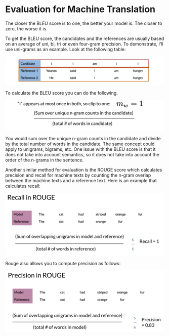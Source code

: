 # Evaluation for Machine Translation

The closer the BLEU score is to one, the better your model is. The closer to zero, the worse it is. 

To get the BLEU score, the candidates and the references are usually based on an average of uni, bi, tri or even four-gram precision. To demonstrate, I'll use uni-grams as an example. Look at the following table:

![](kh3QCN8UR22d0AjfFOdtrQ_41c0c74a9b9e4be19ecebda4f4a9b430_Screen-Shot-2020-11-.png)

To calculate the BLEU score you can do the following.

![](7uZFFyQ_QmamRRckP9Jmxw_2228df50ef0b4602b8721ea740ec5caa_Screen-Shot-2020-11-.png)

You would sum over the unique n-gram counts in the candidate and divide by the total number of words in the candidate. The same concept could apply to unigrams, bigrams, etc. One issue with the BLEU score is that it does not take into account semantics, so it does not take into account the order of the n-grams in the sentence.

Another similar method for evaluation is the ROUGE score which calculates precision and recall for machine texts by counting the n-gram overlap between the machine texts and a reference text.  Here is an example that calculates recall: 

![](BeSWnnMgQ3Wklp5zIKN1KA_0f153cafd62349dab83bd52de5698fb7_Screen-Shot-2020-11-.png)

Rouge also allows you to compute precision as follows: 

![](x7fvfymWSny3738plop8Eg_c1c4a60eb4af4e52916b27d82633a11d_Screen-Shot-2020-11-.png)
